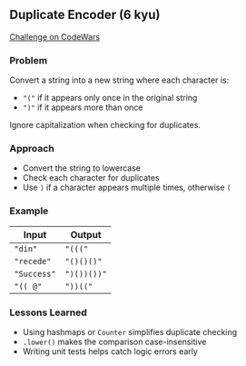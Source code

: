 ##  Duplicate Encoder (6 kyu)
 [Challenge on CodeWars](https://www.codewars.com/)

### Problem
Convert a string into a new string where each character is:
- `"("` if it appears only once in the original string  
- `")"` if it appears more than once  

Ignore capitalization when checking for duplicates.

### Approach
- Convert the string to lowercase  
- Check each character for duplicates  
- Use `)` if a character appears multiple times, otherwise `(`  

### Example
| Input       | Output    |
|------------ |-----------|
| `"din"`     | `"((("`   |
| `"recede"`  | `"()()()"`|
| `"Success"` | `")())())"`|
| `"(( @"`    | `"))(("`  |


### Lessons Learned
- Using hashmaps or `Counter` simplifies duplicate checking  
- `.lower()` makes the comparison case-insensitive  
- Writing unit tests helps catch logic errors early

